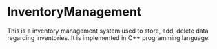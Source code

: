 # InventoryManagement
This is a inventory management system used to store, add, delete data regarding inventories. It is implemented in C++ programming language.
